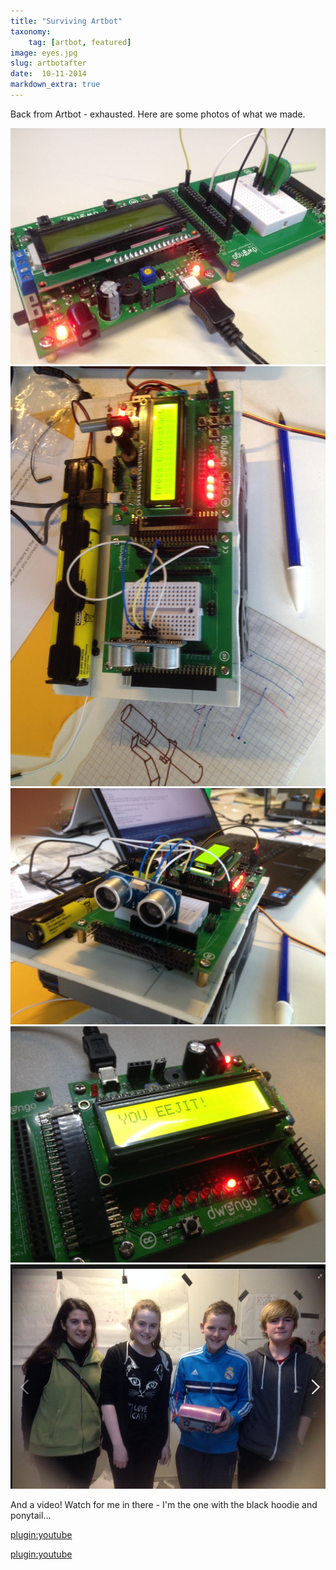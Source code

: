 ```yaml
---
title: "Surviving Artbot"
taxonomy:
    tag: [artbot, featured]
image: eyes.jpg
slug: artbotafter
date:  10-11-2014
markdown_extra: true
---
```


Back from Artbot - exhausted. Here are some photos of what we made.

![board.jpg](board.jpg)
![circuits.jpg](circuits.jpg)
![eyes.jpg](eyes.jpg)
![eejit.jpg](eejit.jpg)
![Siofra_at_Artbot.png](Siofra_at_Artbot.png)

And a video! Watch for me in there - I'm the one with the black hoodie and ponytail...

[plugin:youtube](https://www.youtube.com/embed/ZSdQnnmFOWs)

[plugin:youtube](https://www.youtube.com/embed/K5QGfHCu54I)

